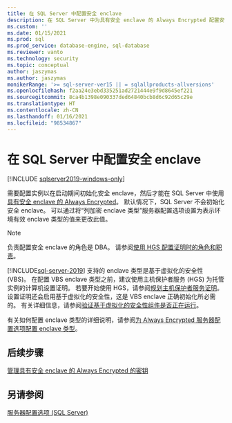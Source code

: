 ```yaml
---
title: 在 SQL Server 中配置安全 enclave
description: 在 SQL Server 中为具有安全 enclave 的 Always Encrypted 配置安全 enclave。
ms.custom: ''
ms.date: 01/15/2021
ms.prod: sql
ms.prod_service: database-engine, sql-database
ms.reviewer: vanto
ms.technology: security
ms.topic: conceptual
author: jaszymas
ms.author: jaszymas
monikerRange: '>= sql-server-ver15 || = sqlallproducts-allversions'
ms.openlocfilehash: f2aa24e3ebd335251ad2721444e9f9d8645ef221
ms.sourcegitcommit: 8ca4b1398e090337ded64840bcb8d6c92d65c29e
ms.translationtype: HT
ms.contentlocale: zh-CN
ms.lasthandoff: 01/16/2021
ms.locfileid: "98534867"
---
```

# <a name="configure-the-secure-enclave-in-sql-server"></a>在 SQL Server 中配置安全 enclave

[!INCLUDE [sqlserver2019-windows-only](../../../includes/applies-to-version/sqlserver2019-windows-only.md)]

需要配置实例以在启动期间初始化安全 enclave，然后才能在 SQL Server 中使用[具有安全 enclave 的 Always Encrypted](always-encrypted-enclaves.md)。 默认情况下，SQL Server 不会初始化安全 enclave。 可以通过将“列加密 enclave 类型”服务器配置选项设置为表示环境有效 enclave 类型的值来更改此值。

> [!NOTE]
> 负责配置安全 enclave 的角色是 DBA。 请参阅[使用 HGS 配置证明时的角色和职责](always-encrypted-enclaves-host-guardian-service-plan.md#roles-and-responsibilities-when-configuring-attestation-with-hgs)。

[!INCLUDE[sql-server-2019](../../../includes/sssqlv15-md.md)] 支持的 enclave 类型是基于虚拟化的安全性 (VBS)。 在配置 VBS enclave 类型之前，建议使用主机保护者服务 (HGS) 为托管实例的计算机设置证明。 若要开始使用 HGS，请参阅[规划主机保护者服务证明](always-encrypted-enclaves-host-guardian-service-plan.md)。 设置证明还会启用基于虚拟化的安全性，这是 VBS enclave 正确初始化所必需的。 有关详细信息，请参阅[验证基于虚拟化的安全性组件是否正在运行](always-encrypted-enclaves-host-guardian-service-register.md#step-2-verify-virtualization-based-security-is-running)。

有关如何配置 enclave 类型的详细说明，请参阅[为 Always Encrypted 服务器配置选项配置 enclave 类型](../../../database-engine/configure-windows/configure-column-encryption-enclave-type.md)。

## <a name="next-steps"></a>后续步骤

 [管理具有安全 enclave 的 Always Encrypted 的密钥](always-encrypted-enclaves-manage-keys.md)

## <a name="see-also"></a>另请参阅  
 
 [服务器配置选项 (SQL Server)](../../../database-engine/configure-windows/server-configuration-options-sql-server.md)

